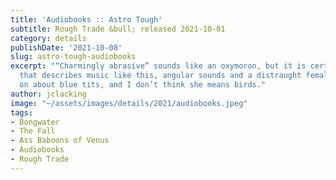 ```yaml
---
title: 'Audiobooks :: Astro Tough'
subtitle: Rough Trade &bull; released 2021-10-01
category: details
publishDate: '2021-10-08'
slug: astro-tough-audiobooks
excerpt: "“Charmingly abrasive” sounds like an oxymoron, but it is certainly something
  that describes music like this, angular sounds and a distraught female voice rambling
  on about blue tits, and I don’t think she means birds."
author: jclacking
image: "~/assets/images/details/2021/audiobooks.jpeg"
tags:
- Bongwater
- The Fall
- Ass Baboons of Venus
- Audiobooks
- Rough Trade
---
```


